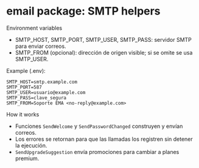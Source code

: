# email package: SMTP helpers

Environment variables
- SMTP_HOST, SMTP_PORT, SMTP_USER, SMTP_PASS: servidor SMTP para enviar correos.
- SMTP_FROM (opcional): dirección de origen visible; si se omite se usa SMTP_USER.

Example (.env):
```
SMTP_HOST=smtp.example.com
SMTP_PORT=587
SMTP_USER=usuario@example.com
SMTP_PASS=clave_segura
SMTP_FROM=Soporte EMA <no-reply@example.com>
```

How it works
- Funciones `SendWelcome` y `SendPasswordChanged` construyen y envían correos.
- Los errores se retornan para que las llamadas los registren sin detener la ejecución.
- `SendUpgradeSuggestion` envía promociones para cambiar a planes premium.

